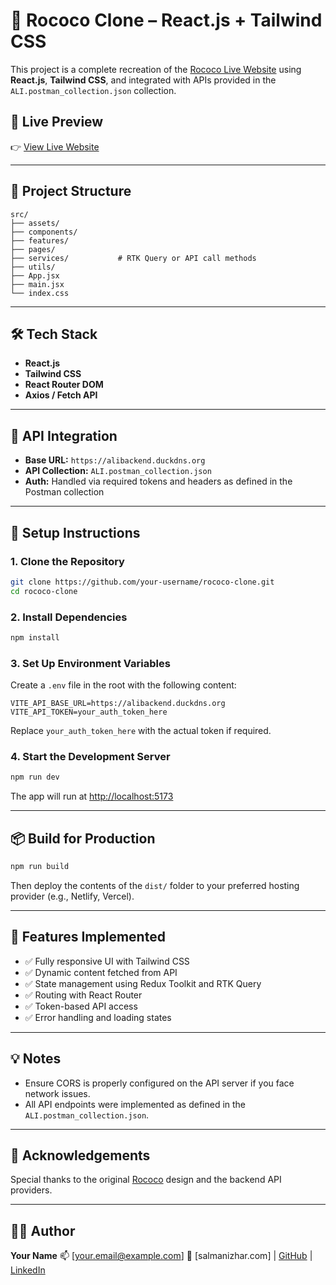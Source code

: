 # 🚀 Rococo Clone – React.js + Tailwind CSS

This project is a complete recreation of the [Rococo Live Website](https://rococo-melba-7a7746.netlify.app) using **React.js**, **Tailwind CSS**, and integrated with APIs provided in the `ALI.postman_collection.json` collection.

## 📸 Live Preview

👉 [View Live Website](https://rococo-melba-7a7746.netlify.app)

---

## 📁 Project Structure

```
src/
├── assets/
├── components/
├── features/          
├── pages/
├── services/           # RTK Query or API call methods
├── utils/
├── App.jsx
├── main.jsx
└── index.css
```

---

## 🛠️ Tech Stack

* **React.js**
* **Tailwind CSS**
* **React Router DOM**
* **Axios / Fetch API**

---

## 🔗 API Integration

* **Base URL:** `https://alibackend.duckdns.org`
* **API Collection:** `ALI.postman_collection.json`
* **Auth:** Handled via required tokens and headers as defined in the Postman collection

---

## 🚀 Setup Instructions

### 1. Clone the Repository

```bash
git clone https://github.com/your-username/rococo-clone.git
cd rococo-clone
```

### 2. Install Dependencies

```bash
npm install
```

### 3. Set Up Environment Variables

Create a `.env` file in the root with the following content:

```env
VITE_API_BASE_URL=https://alibackend.duckdns.org
VITE_API_TOKEN=your_auth_token_here
```

Replace `your_auth_token_here` with the actual token if required.

### 4. Start the Development Server

```bash
npm run dev
```

The app will run at [http://localhost:5173](http://localhost:5173)

---

## 📦 Build for Production

```bash
npm run build
```

Then deploy the contents of the `dist/` folder to your preferred hosting provider (e.g., Netlify, Vercel).

---

## 🧠 Features Implemented

* ✅ Fully responsive UI with Tailwind CSS
* ✅ Dynamic content fetched from API
* ✅ State management using Redux Toolkit and RTK Query
* ✅ Routing with React Router
* ✅ Token-based API access
* ✅ Error handling and loading states

---

## 💡 Notes

* Ensure CORS is properly configured on the API server if you face network issues.
* All API endpoints were implemented as defined in the `ALI.postman_collection.json`.

---

## 🙌 Acknowledgements

Special thanks to the original [Rococo](https://rococo-melba-7a7746.netlify.app) design and the backend API providers.

---

## 🧑‍💻 Author

**Your Name**
📫 \[[your.email@example.com](mailto:your.email@example.com)]
🔗 \[salmanizhar.com] | [GitHub](https://github.com/salman679) | [LinkedIn](https://linkedin.com/in/salman-izhar)

